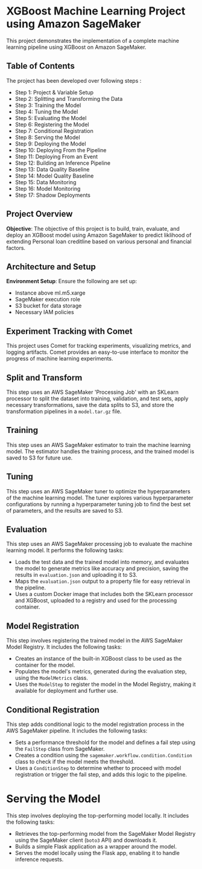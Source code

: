 # XGBoost Machine Learning Project using Amazon SageMaker #


This project demonstrates the implementation of a complete machine learning pipeline using XGBoost on Amazon SageMaker.

## Table of Contents

The project has been developed over following steps :

- Step 1: Project & Variable Setup
- Step 2: Splitting and Transforming the Data
- Step 3: Training the Model
- Step 4: Tuning the Model
- Step 5: Evaluating the Model
- Step 6: Registering the Model
- Step 7: Conditional Registration
- Step 8: Serving the Model
- Step 9: Deploying the Model
- Step 10: Deploying From the Pipeline
- Step 11: Deploying From an Event
- Step 12: Building an Inference Pipeline
- Step 13: Data Quality Baseline
- Step 14: Model Quality Baseline
- Step 15: Data Monitoring
- Step 16: Model Monitoring
- Step 17: Shadow Deployments

## Project Overview

**Objective**: The objective of this project is to build, train, evaluate, and deploy an XGBoost model using Amazon SageMaker to predict liklihood of extending Personal loan creditline based on various personal and financial factors.

## Architecture and Setup

**Environment Setup**: Ensure the following are set up:

- Instance above ml.m5.xarge
- SageMaker execution role
- S3 bucket for data storage
- Necessary IAM policies

## Experiment Tracking with Comet

This project uses Comet for tracking experiments, visualizing metrics, and logging artifacts. Comet provides an easy-to-use interface to monitor the progress of machine learning experiments.


## Split and Transform

This step uses an AWS SageMaker 'Processing Job' with an SKLearn processor to split the dataset into training, validation, and test sets, apply necessary transformations, save the data splits to S3, and store the transformation pipelines in a `model.tar.gz` file.


## Training

This step uses an AWS SageMaker estimator to train the machine learning model. The estimator handles the training process, and the trained model is saved to S3 for future use.


## Tuning

This step uses an AWS SageMaker tuner to optimize the hyperparameters of the machine learning model. The tuner explores various hyperparameter configurations by running a hyperparameter tuning job to find the best set of parameters, and the results are saved to S3.


## Evaluation

This step uses an AWS SageMaker processing job to evaluate the machine learning model. It performs the following tasks:
 - Loads the test data and the trained model into memory, and evaluates the model to generate metrics like accuracy and precision, saving the results in `evaluation.json` and uploading it to S3.
 - Maps the `evaluation.json` output to a property file for easy retrieval in the pipeline.
 - Uses a custom Docker image that includes both the SKLearn processor and XGBoost, uploaded to a registry and used for the processing container.


## Model Registration

This step involves registering the trained model in the AWS SageMaker Model Registry. It includes the following tasks:

-  Creates an instance of the built-in XGBoost class to be used as the container for the model.
-  Populates the model's metrics, generated during the evaluation step, using the `ModelMetrics` class.
-  Uses the `ModelStep` to register the model in the Model Registry, making it available for deployment and further use.

## Conditional Registration

This step adds conditional logic to the model registration process in the AWS SageMaker pipeline. It includes the following tasks:

- Sets a performance threshold for the model and defines a fail step using the `FailStep` class from SageMaker.
- Creates a condition using the `sagemaker.workflow.condition.Condition` class to check if the model meets the threshold.
- Uses a `ConditionStep` to determine whether to proceed with model registration or trigger the fail step, and adds this logic to the pipeline.


# Serving the Model

This step involves deploying the top-performing model locally. It includes the following tasks:
- Retrieves the top-performing model from the SageMaker Model Registry using the SageMaker client (`boto3` API) and downloads it.
- Builds a simple Flask application as a wrapper around the model.
- Serves the model locally using the Flask app, enabling it to handle inference requests.






